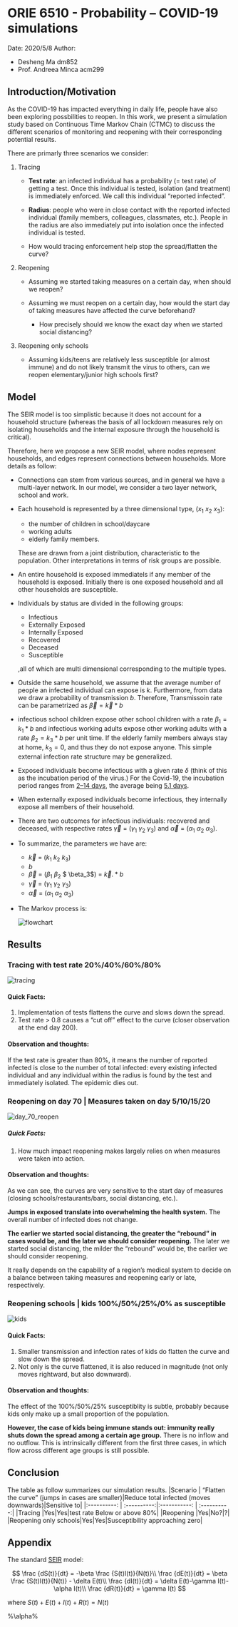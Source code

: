 # ORIE 6510 - Probability – COVID-19 simulations
Date: 2020/5/8
Author:
  - Desheng Ma dm852
  - Prof. Andreea Minca acm299

## Introduction/Motivation

As the COVID-19 has impacted everything in daily life, people have also been exploring possbilities to reopen. In this work, we present a simulation study based on Continuous Time Markov Chain (CTMC) to discuss the different scenarios of monitoring and reopening with their corresponding potential results. 

There are primarly three scenarios we consider:

1. Tracing

   - **Test rate**: an infected individual has a probability (= test rate) of getting a test. Once this individual is tested, isolation (and treatment) is immediately enforced. We call this individual “reported infected”.

   - **Radius**: people who were in close contact with the reported infected individual (family members, colleagues, classmates, etc.). People in the radius are also immediately put into isolation once the infected individual is tested.
   - How would tracing enforcement help stop the spread/flatten the curve?

2. Reopening 

   - Assuming we started taking measures on a certain day, when should we reopen?

   - Assuming we must reopen on a certain day, how would the start day of taking measures have affected the curve beforehand? 
     - How precisely should we know the exact day when we started social distancing? 

3. Reopening only schools

   - Assuming kids/teens are relatively less susceptible (or almost immune) and do not likely transmit the virus to others, can we reopen elementary/junior high schools first?

## Model

The SEIR model is too simplistic because it does not account for a household structure (whereas the basis of all lockdown measures rely on isolating households and the internal exposure through the household is critical).

Therefore, here we propose a new SEIR model, where nodes represent households, and edges represent connections between households. More details as follow:

- Connections can stem from various sources, and in general we have a multi-layer network. In our model, we consider a two layer network, school and work.

- Each household is represented by a three dimensional type, ($x_1$ $x_2$ $x_3$):

  - the number of children in school/daycare
  - working adults 
  - elderly family members. 

  These are drawn from a joint distribution, characteristic to the population. Other interpretations in terms of risk groups are possible.

- An entire household is exposed immediatels if any member of the household is exposed. Initially there is one exposed household and all other households are susceptible.

- Individuals by status are divided in the following groups: 

  - Infectious
  - Externally Exposed
  - Internally Exposed
  - Recovered
  - Deceased
  - Susceptible

  ,all of which are multi dimensional corresponding to the multiple types.

- Outside the same household, we assume that the average number of people an infected individual can expose is $k$. Furthermore, from data we draw a probability of transmission $b$. Therefore, Transmissoin rate can be parametrized as $\vec \beta = \vec k*b$

- infectious school children expose other school children with a rate $\beta_1 = k_1*b$ and infectious working adults expose other working adults with a rate $\beta_2 = k_3*b$ per unit time. If the elderly family members always stay at home, $k_3 = 0$, and thus they do not expose anyone. This simple external infection rate structure may be generalized.

- Exposed individuals become infectious with a given rate $\delta$ (think of this as the incubation period of the virus.) For the Covid-19, the incubation period ranges from [2–14 days][2], the average being [5.1 days][3].

- When externally exposed individuals become infectious, they internally expose all members of their household.

- There are two outcomes for infectious individuals: recovered and deceased, with respective rates $\vec \gamma$ = ($\gamma_1$ $\gamma_2$ $\gamma_3$)  and $\vec \alpha$ = ($\alpha_1$ $\alpha_2$ $\alpha_3$).

- To summarize, the parameters we have are:

  - $\vec k$ = ($k_1$ $k_2$ $k_3$)
  - $b$
  - $\vec \beta$ = ($\beta_1$ $\beta_2$ $ \beta_3$) = $\vec k.*b$
  - $\vec \gamma$ = ($\gamma_1$ $\gamma_2$ $\gamma_3$)
  - $\vec \alpha$ = ($\alpha_1$ $\alpha_2$ $\alpha_3$)

- The Markov process is:

  ![flowchart](flowchart.png)

  

## Results

### Tracing with test rate 20%/40%/60%/80%

![tracing](tracing.bmp)

#### Quick Facts:

1. Implementation of tests flattens the curve and slows down the spread.
2. Test rate > 0.8 causes a “cut off” effect to the curve (closer observation at the end day 200). 

#### Observation and thoughts:

If the test rate is greater than 80%, it means the number of reported infected is close to the number of total infected: every existing infected individual and any individual within the radius is found by the test and immediately isolated. The epidemic dies out.

### Reopening on day 70 | Measures taken on day 5/10/15/20

![day_70_reopen](day_70_reopen.jpg)

##### Quick Facts:

1. How much impact reopening makes largely relies on when measures were taken into action. 

#### Observation and thoughts:

As we can see, the curves are very sensitive to the start day of measures (closing schools/restaurants/bars, social distancing, etc.). 

**Jumps in exposed translate into overwhelming the health system.** The overall number of infected does not change.

**The earlier we started social distancing, the greater the “rebound” in cases would be, and the later we should consider reopening.** The later we started social distancing, the milder the “rebound” would be, the earlier we should consider reopening. 

It really depends on the capability of a region’s medical system to decide on a balance between taking measures and reopening early or late, respectively.

### Reopening schools | kids 100%/50%/25%/0% as susceptible

![kids](kids.bmp)
#### Quick Facts:

1. Smaller transmission and infection rates of kids do flatten the curve and slow down the spread.
2. Not only is the curve flattened, it is also reduced in magnitude (not only moves rightward, but also downward). 

#### Observation and thoughts:
The effect of the 100%/50%/25% susceptiblity is subtle, probably because kids only make up a small proportion of the population. 

**However, the case of kids being immune stands out: immunity really shuts down the spread among a certain age group.** There is no inflow and no outflow. This is intrinsically different from the first three cases, in which flow across different age groups is still possible.

## Conclusion
The table as follow summarizes our simulation results.
|Scenario  | “Flatten the curve” (jumps in cases are smaller)|Reduce total infected (moves downwards)|Sensitive to|
|:----------: | :----------:|:-----------: | :----------:|
|Tracing |Yes|Yes|test rate Below or above 80%|
|Reopening |Yes|No?|?|
|Reopening only schools|Yes|Yes|Susceptibility approaching zero|

## Appendix

The standard [SEIR][1] model:

$$
\frac {dS(t)}{dt} = -\beta \frac {S(t)I(t)}{N(t)}\\
\frac {dE(t)}{dt} = \beta \frac {S(t)I(t)}{N(t)} - \delta E(t)\\
\frac {dI(t)}{dt} = \delta E(t)-\gamma I(t)-\alpha I(t)\\
\frac {dR(t)}{dt} = \gamma I(t)
$$

where $S(t)+E(t)+I(t)+R(t) = N(t)$



[1]: https://link.springer.com/book/10.1007/978-3-319-21554-9	"Stochastic Population and Epidemic Models"
[2]: https://www.cdc.gov/coronavirus/2019-ncov/hcp/faq.html	"Clinical Questions about COVID-19: Questions and Answers"
[3]: https://www.ncbi.nlm.nih.gov/pmc/articles/PMC7081172/	"The Incubation Period of Coronavirus Disease 2019 (COVID-19) From Publicly Reported Confirmed Cases: Estimation and Application"

%\alpha%

